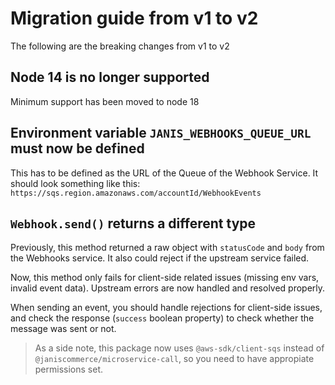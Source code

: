 # Migration guide from v1 to v2

The following are the breaking changes from v1 to v2

## Node 14 is no longer supported

Minimum support has been moved to node 18

## Environment variable `JANIS_WEBHOOKS_QUEUE_URL` must now be defined

This has to be defined as the URL of the Queue of the Webhook Service. It should look something like this: `https://sqs.region.amazonaws.com/accountId/WebhookEvents`

## `Webhook.send()` returns a different type

Previously, this method returned a raw object with `statusCode` and `body` from the Webhooks service. It also could reject if the upstream service failed.

Now, this method only fails for client-side related issues (missing env vars, invalid event data). Upstream errors are now handled and resolved properly.

When sending an event, you should handle rejections for client-side issues, and check the response (`success` boolean property) to check whether the message was sent or not.

> As a side note, this package now uses `@aws-sdk/client-sqs` instead of `@janiscommerce/microservice-call`, so you need to have appropiate permissions set.
